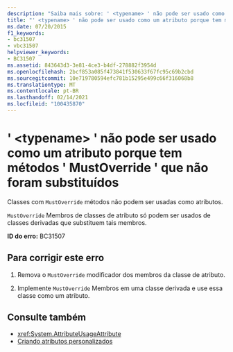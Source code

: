 ```yaml
---
description: "Saiba mais sobre: ' <typename> ' não pode ser usado como um atributo porque tem métodos ' MustOverride ' que não foram substituídos"
title: "' <typename> ' não pode ser usado como um atributo porque tem métodos ' MustOverride ' que não foram substituídos"
ms.date: 07/20/2015
f1_keywords:
- bc31507
- vbc31507
helpviewer_keywords:
- BC31507
ms.assetid: 843643d3-3e81-4ce3-b4df-278882f3954d
ms.openlocfilehash: 2bcf853a085f473841f530633f67fc95c69b2cbd
ms.sourcegitcommit: 10e719780594efc781b15295e499c66f316068b8
ms.translationtype: MT
ms.contentlocale: pt-BR
ms.lasthandoff: 02/14/2021
ms.locfileid: "100435870"
---
```

# <a name="typename-cannot-be-used-as-an-attribute-because-it-has-mustoverride-methods-that-have-not-been-overridden"></a>' \<typename> ' não pode ser usado como um atributo porque tem métodos ' MustOverride ' que não foram substituídos

Classes com `MustOverride` métodos não podem ser usadas como atributos.  
  
 `MustOverride` Membros de classes de atributo só podem ser usados de classes derivadas que substituem tais membros.  
  
 **ID do erro:** BC31507  
  
## <a name="to-correct-this-error"></a>Para corrigir este erro  
  
1. Remova o `MustOverride` modificador dos membros da classe de atributo.  
  
2. Implemente `MustOverride` Membros em uma classe derivada e use essa classe como um atributo.  
  
## <a name="see-also"></a>Consulte também

- <xref:System.AttributeUsageAttribute>
- [Criando atributos personalizados](../programming-guide/concepts/attributes/creating-custom-attributes.md)
